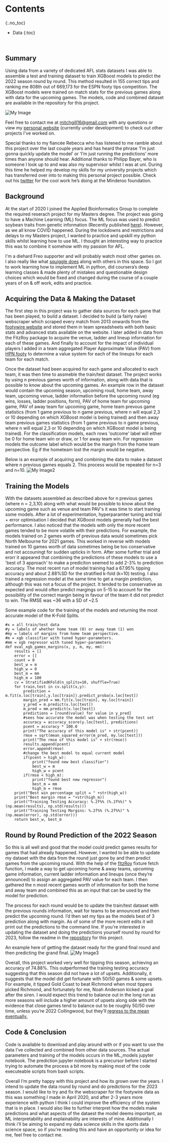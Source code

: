 
# Contents
{:.no_toc}
* Data 
{:toc}

<br />

## Summary
Using data from a variety of dedicated AFL stats datasets I was able to assemble a test and training dataset to train XGBoost models to predict the 2022 season round by round. This method resulted in 155 correct tips and ranking me 808th out of 669,173 for the ESPN footy tips competition. The XGBoost models were trained on match stats for the previous games along with data for the upcoming games. The models, code and combined dataset are available in the repository for this project.

![My Image](image_1.png)
    
Feel free to contact me at mitchgill16@gmail.com with any questions or view my [personal website]() (currently under development)  to check out other projects I've worked on.
    
Special thanks to my fiancée Rebecca who has listened to me ramble about this project over the last couple years and has heard the phrase ‘I’m just gonna quickly update the model’ or ‘I’m just running the predictions’ more times than anyone should hear. Additional thanks to Philipp Bayer, who is someone I look up to and was also my supervisor whilst I was at uni. During this time he helped my develop my skills for my university projects which has transferred over into to making this personal project possible. Check out his [twitter](https://twitter.com/PhilippBayer) for the cool work he’s doing at the Minderoo foundation.

## Background
At the start of 2020 I joined the Applied Bioinformatics Group to complete the required reserach project for my Masters degree. The project was going to have a Machine Learning (ML) focus. The ML focus was used to predict soybean traits from genetic information (Recently published [here](https://bmcplantbiol.biomedcentral.com/articles/10.1186/s12870-022-03559-z)). However, as we all know COVID happened. During the lockdowns and restrictions and delays to my Masters project, I wanted to practice and upskill my python skills whilst learning how to use ML. I thought an interesting way to practice this was to combine it somehow with my passion for AFL.

I'm a diehard Freo supporter and will probably watch most other games on. I also really like what [squiggle does](https://squiggle.com.au/) along with others in this space. So I got to work learning how to implement ML in python, did coursera’s deep learning classes & made plenty of mistakes and questionable design choices which would be fixed and changed during the course of a couple years of on & off work, edits and practice.

## Acquiring the Data & Making the Dataset
The first step in this project was to gather data sources for each game that has been played, to build a dataset. I decided to build (a fairly naive) webscraper which scraped every match from 2013 onwards from the [footywire website](https://www.footywire.com/) and stored them in team spreadsheets with both basic stats and advanced stats available on the website. I later added in data from the FitzRoy package to acquire the venue, ladder and lineup information for each of these games. And finally to account for the impact of individual players I added in a team aggregated Player Approximate Value (PAV) from [HPN footy](https://www.hpnfooty.com/) to determine a value system for each of the lineups for each team for each match.

Once the dataset had been acquired for each game and allocated to each team, it was then time to assmeble the train/test dataset. The project works by using n previous games worth of information, along with data that is possible to know about the upcoming games. An example row in the dataset would contain the upcoming season, upcoming roud, home team, away team, upcoming venue, ladder information before the upcoming round (eg wins, losses, ladder positions, form), PAV of home team for upcoming game, PAV of away team for upcoming game, home team prevous game statistics (from 1 game previous to n game previous, where n will equal 2,3 or 10 depending on which XGBoost model is being trained) and then away team previous games statistics (from 1 game previous to n game previous, where n will equal 2,3 or 10 depending on which XGBoost model is being trained). For the classification models, each rows 'outcome' label will either be 0 for home team win or draw, or 1 for away team win. For regression models the outcome label which would be the margin from the home team perspective. Eg if the hometeam lost the margin would be negative.

Below is an example of acquiring and combining the data to make a dataset where n previous games equals 2. This process would be repeated for n=3 and n=10.
![My Image2](figure_2.png)
      
## Training the Models
With the datasets assembled as described above for n previous games (where n = 2,3,10) along with what would be possible to know about the upcoming game such as venue and team PAV's it was time to start training some models. After a lot of experimentation, hyperparamter tuning and trial + error optimisation I decided that XGBoost models generally had the best performance. I also noticed that the models with only the more recent games tended to be more volatile with their predictions. For example, the models trained on 2 games worth of previous data would sometimes pick North Melbourne for 2021 games. This worked in reverse with models trained on 10 games worth of data sometimes being be too conservative and not accouningt for sudden upticks in form. After some further trial and erorr it appeared that combining the predictions of these models to use a 'best of 3 approach' to make a prediciton seemed to add 2-3% to prediction accuracy. The most recent run of model training had a 67.95% tipping accuracy and about 2.88%SD for the stratified k-fold (k=10) testing. I also trained a regression model at the same time to get a margin prediction, although this was not a focus of the project. It tended to be conservative as expected and would often predict margings on 5-15 to account for the possibility of the correct margin being in favour of the team it did not predict to win. The RMSE was ~36 with a SD of ~2.5

Some example code for the training of the models and returning the most accurate model of the K-Fold Splits.
```
#x = all train/test data
#y = labels of whether home team (0) or away team (1) won
#my = labels of margins from home team perspective. 
#m = xgb classifier with tuned hyper-parameters.
#mm = xgb regressor with tuned hyper-parameters
def eval_xgb_games_margins(x, y, m, my, mm):
    results = []
    error = []
    count = 0
    best_w = m
    high_w = 0
    best_m = mm
    high_m = 100
    cv = StratifiedKFold(n_splits=10, shuffle=True)
    for train,test in cv.split(x,y):
        prediction = m.fit(x.loc[train],y.loc[train]).predict_proba(x.loc[test])
        margin_pred = mm.fit(x.loc[train], my.loc[train])
        y_pred = m.predict(x.loc[test])
        m_pred = mm.predict(x.loc[test])
        predictions = [round(value) for value in y_pred]
        #sees how accurate the model was when testing the test set
        accuracy = accuracy_score(y.loc[test], predictions)
        pcent = accuracy * 100.0
        print("The accuracy of this model is" + str(pcent))
        rmse = sqrt(mean_squared_error(m_pred, my.loc[test]))
        print("The rmse of this model is" + str(rmse))
        results.append(pcent)
        error.append(rmse)
        #change the best model to equal current model
        if(pcent > high_w):
            print("found new best classifier")
            best_w = m
            high_w = pcent
        if(rmse < high_m):
            print("found best new regressor")
            best_m = mm
            high_m = rmse
    print("Best win percentage split = " +str(high_w))
    print("Best margin rmse = "+str(high_m))
    print("Training Testing Accuracy: %.2f%% (%.2f%%)" % (np.mean(results), np.std(results)))
    print("Training Testing Margins: %.2f%% (%.2f%%)" % (np.mean(error), np.std(error)))
    return best_w, best_m
```
      
## Round by Round Prediction of the 2022 Season
So this is all well and good that the model could predict games results for games that had already happened. However, I wanted to be able to update my dataset with the data from the round just gone by and then predict games from the upcoming round. With the help of the [fitzRoy](https://github.com/jimmyday12/fitzRoy) fixture fetch function, I made a way to get upcoming home & away teams, upcoming game information, current ladder information and lineups (once they’re announced) to assign an aggregated PAV value for each team. I then gathered the n most recent games worth of information for both the home and away team and combined this as an input that can be used by the model for prediction.

The process for each round would be to update the train/test dataset with the previous rounds information, wait for teams to be announced and then predict the upcoming round. I’d then set my tips as the models best of 3 prediction along with margin. As of some of the more recent edits it will print out the predictions to the command line. If you're interested in updating the dataset and doing the predictions yourself round by round for 2023, follow the readme in the [repository](https://github.com/mitchgill16/AFL_Data) for this project.

An example here of getting the dataset ready for the grand final round and then predicting the grand final.
![My Image3](figure_3.png)

Overall, this project worked very well for tipping this season, achieving an accuracy of 74.88%. This outperformed the training testing accuracy suggesting that this season did not have a lot of upsets. Additionally, it suggests that the model did get fortunate with 50/50 games & some upsets. For example, it tipped Gold Coast to beat Richmond when most tippers picked Richmond, and fortunately for me, Noah Anderson kicked a goal after the siren. I would expect this trend to balance out in the long run as more seasons will include a higher amount of upsets along side with the evidence that close games tend to balance out to be roughly 50/50 over time, unless you’re 2022 Collingwood, but they’ll [regress to the mean eventually.](https://twitter.com/DanielCherny/status/1571072807051866113?ref_src=twsrc%5Etfw) 
      
## Code & Conclusion
Code is available to download and play around with or if you want to use the data I’ve collected and combined from other data sources. The actual parameters and training of the models occurs in the ML_models jupyter notebook. The prediction jupyter notebook is a precursor before I started trying to automate the process a bit more by making most of the code executeable scripts from bash scripts.

Overall I’m pretty happy with this project and how its grown over the years. I intend to update the data round by round and do predictions for the 2023 season. I would like to try and fix the webscraper for the footywire data as this was something I made in April 2020, and after 2-3 years more experience with python I think I could improve the efficiency of the system that is in place. I would also like to further interpret how the models make predictions and what aspects of the dataest the model deems important, as ML interpretability and explainability are interests of mine. Additionally I think i'll be aiming to expand my data science skills in the sports data science space, so if you're reading this and have an opportunity or idea for me, feel free to contact me.
